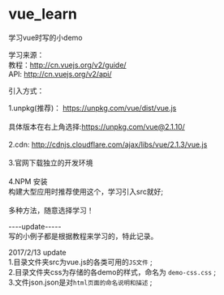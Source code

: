 # vue_learn
学习vue时写的小demo

学习来源： <br />
教程：http://cn.vuejs.org/v2/guide/ <br />	
API: http://cn.vuejs.org/v2/api/

引入方式：
<script src=""></script>
1.unpkg(推荐)： https://unpkg.com/vue/dist/vue.js <br />	
  具体版本在右上角选择:https://unpkg.com/vue@2.1.10/ <br />	
2.cdn: http://cdnjs.cloudflare.com/ajax/libs/vue/2.1.3/vue.js <br />	
3.官网下载独立的开发环境 <br />	
4.NPM 安装 <br />	
  构建大型应用时推荐使用这个，学习引入src就好; <br />	
多种方法，随意选择学习！ <br />	

----update----- <br>
写的小例子都是根据教程来学习的，特此记录。


2017/2/13 update <br>
1.目录文件夹src为vue.js的各类可用的`JS文件` ; <br>
2.目录文件夹css为存储的各demo的样式，命名为 `demo-css.css` ; <br>
3.文件json.json是对`html页面的命名说明和描述` ; <br>

















